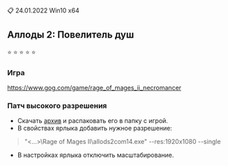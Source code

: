:clipboard: 24.01.2022 Win10 x64

## Аллоды 2: Повелитель душ

:star: :star: :star: :star: :star:

### Игра

https://www.gog.com/game/rage_of_mages_ii_necromancer

### Патч высокого разрешения

- Скачать [архив](https://github.com/Unicornum/Db.Games/releases/download/Allods/a2_acom_14.zip) и распаковать его в папку с игрой.
- В свойствах ярлыка добавить нужное разрешение:

> "<...>\Rage of Mages II\allods2com14.exe" --res:1920x1080 --single

- В настройках ярлыка отключить масштабирование.
